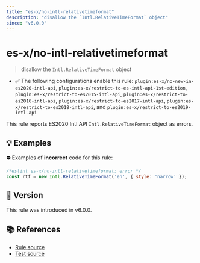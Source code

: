 ```yaml
---
title: "es-x/no-intl-relativetimeformat"
description: "disallow the `Intl.RelativeTimeFormat` object"
since: "v6.0.0"
---
```


# es-x/no-intl-relativetimeformat
> disallow the `Intl.RelativeTimeFormat` object

- ✅ The following configurations enable this rule: `plugin:es-x/no-new-in-es2020-intl-api`, `plugin:es-x/restrict-to-es-intl-api-1st-edition`, `plugin:es-x/restrict-to-es2015-intl-api`, `plugin:es-x/restrict-to-es2016-intl-api`, `plugin:es-x/restrict-to-es2017-intl-api`, `plugin:es-x/restrict-to-es2018-intl-api`, and `plugin:es-x/restrict-to-es2019-intl-api`

This rule reports ES2020 Intl API `Intl.RelativeTimeFormat` object as errors.

## 💡 Examples

⛔ Examples of **incorrect** code for this rule:

<eslint-playground type="bad">

```js
/*eslint es-x/no-intl-relativetimeformat: error */
const rtf = new Intl.RelativeTimeFormat('en', { style: 'narrow' });
```

</eslint-playground>

## 🚀 Version

This rule was introduced in v6.0.0.

## 📚 References

- [Rule source](https://github.com/eslint-community/eslint-plugin-es-x/blob/master/lib/rules/no-intl-relativetimeformat.js)
- [Test source](https://github.com/eslint-community/eslint-plugin-es-x/blob/master/tests/lib/rules/no-intl-relativetimeformat.js)
